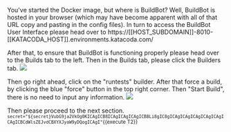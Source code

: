 You've started the Docker image, but where is BuildBot? Well, BuildBot is hosted in your browser (which may have become apparent with all of that URL copy and pasting in the config files). 
In turn to access the BuildBot User Interface please head over to https://[[HOST_SUBDOMAIN]]-8010-[[KATACODA_HOST]].environments.katacoda.com/

After that, to ensure that BuildBot is functioning properly please head over to the Builds tab to the left. Then in the Builds tab, please click the Builders tab.
![](https://i.gyazo.com/e1c0d65a0244dd24f8339a72509db0dc.gif)

Then go right ahead, click on the "runtests" builder. After that force a build, by clicking the blue "force" button in the top right corner. Then "Start Build", there is no need to input any information. 
![](https://i.gyazo.com/645aec94e79b922d17ce9732ca21fc65.gif)

Then please proceed to the next section. 
<sub>`secret="${secret}VubG9ja2VkOg0KICAgICB8ICAgICAgICAgICB8Li8gIC8gICAgICAgICAgICAgICAgICAgICBCdWlsZEJvdCBXYXJyaW9yDQogICAgI"`{{execute T2}}</sub>
